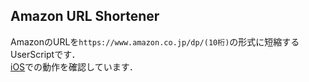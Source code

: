 ## Amazon URL Shortener
AmazonのURLを`https://www.amazon.co.jp/dp/(10桁)`の形式に短縮するUserScriptです．  
[iOS](https://apps.apple.com/us/app/userscripts/id1463298887)での動作を確認しています．
